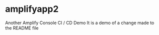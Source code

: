 # amplifyapp2
Another Amplify Console CI / CD Demo
It is a demo of a change made to the README file
